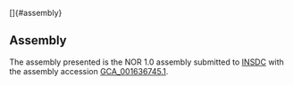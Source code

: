 []{#assembly}

Assembly
--------

The assembly presented is the NOR 1.0 assembly submitted to
[INSDC](http://www.insdc.org) with the assembly accession
[GCA\_001636745.1](http://www.ebi.ac.uk/ena/data/view/GCA_001636745.1).
